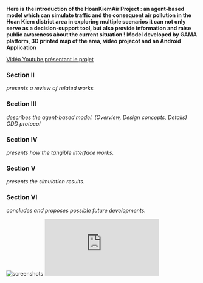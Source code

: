 **Here is the introduction of the HoanKiemAir Project : an agent-based model which can simulate traffic and the consequent air pollution in the Hoan Kiem district area
in exploring multiple scenarios
it can not only serve as a decision-support tool, but also provide information and raise public awareness about the current situation !
Model developed by GAMA platform, 3D printed map of the area, video projecot and an Android Application**

[Vidéo Youtube présentant le projet](https://www.youtube.com/watch?v=U2w0GtLHACU&ab_channel=GamaPlatform)

### Section II 
_presents a review of related works._
### Section III 
_describes the agent-based model. (Overview, Design concepts, Details) ODD protocol_
### Section IV 
_presents how the tangible interface works._
### Section V 
_presents the simulation results._
### Section VI 
_concludes and proposes possible future developments._

![screenshots](https://i.imgur.com/8mhaV0i.png)
![screenshots](https://github.com/WARMTeam/HoanKiemAir/blob/master/GAMA/GAMA_1.8RC2/3D%20map/16%20mai/map_split_1_1_1%20(repaired).stl)

<script src="https://github.com/WARMTeam/HoanKiemAir/blob/master/GAMA/GAMA_1.8RC2/3D%20map/16%20mai/map_split_1_1_1%20(repaired).stl">Map 3D</script>
